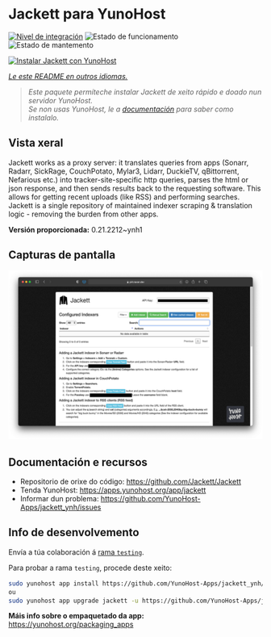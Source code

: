 <!--
NOTA: Este README foi creado automáticamente por <https://github.com/YunoHost/apps/tree/master/tools/readme_generator>
NON debe editarse manualmente.
-->

# Jackett para YunoHost

[![Nivel de integración](https://dash.yunohost.org/integration/jackett.svg)](https://dash.yunohost.org/appci/app/jackett) ![Estado de funcionamento](https://ci-apps.yunohost.org/ci/badges/jackett.status.svg) ![Estado de mantemento](https://ci-apps.yunohost.org/ci/badges/jackett.maintain.svg)

[![Instalar Jackett con YunoHost](https://install-app.yunohost.org/install-with-yunohost.svg)](https://install-app.yunohost.org/?app=jackett)

*[Le este README en outros idiomas.](./ALL_README.md)*

> *Este paquete permíteche instalar Jackett de xeito rápido e doado nun servidor YunoHost.*  
> *Se non usas YunoHost, le a [documentación](https://yunohost.org/install) para saber como instalalo.*

## Vista xeral

Jackett works as a proxy server: it translates queries from apps (Sonarr, Radarr, SickRage, CouchPotato, Mylar3, Lidarr, DuckieTV, qBittorrent, Nefarious etc.) into tracker-site-specific http queries, parses the html or json response, and then sends results back to the requesting software. This allows for getting recent uploads (like RSS) and performing searches. Jackett is a single repository of maintained indexer scraping & translation logic - removing the burden from other apps.


**Versión proporcionada:** 0.21.2212~ynh1

## Capturas de pantalla

![Captura de pantalla de Jackett](./doc/screenshots/demo.png)

## Documentación e recursos

- Repositorio de orixe do código: <https://github.com/Jackett/Jackett>
- Tenda YunoHost: <https://apps.yunohost.org/app/jackett>
- Informar dun problema: <https://github.com/YunoHost-Apps/jackett_ynh/issues>

## Info de desenvolvemento

Envía a túa colaboración á [rama `testing`](https://github.com/YunoHost-Apps/jackett_ynh/tree/testing).

Para probar a rama `testing`, procede deste xeito:

```bash
sudo yunohost app install https://github.com/YunoHost-Apps/jackett_ynh/tree/testing --debug
ou
sudo yunohost app upgrade jackett -u https://github.com/YunoHost-Apps/jackett_ynh/tree/testing --debug
```

**Máis info sobre o empaquetado da app:** <https://yunohost.org/packaging_apps>
